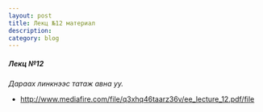 ```yaml
---
layout: post
title: Лекц №12 материал
description:
category: blog
---
```


##### *Лeкц №12*

 *Дараах линкнээс татаж авна уу.*

* http://www.mediafire.com/file/q3xhq46taarz36v/ee_lecture_12.pdf/file
